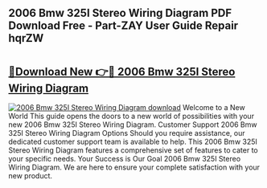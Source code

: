 ## 2006 Bmw 325I Stereo Wiring Diagram PDF Download Free - Part-ZAY User Guide Repair hqrZW

# <h2><a href="http://dflgsj4.blite.top/?on=2006+Bmw+325I+Stereo+Wiring+Diagram">🔗Download New 👉🔴 2006 Bmw 325I Stereo Wiring Diagram</a></h2>

[![2006 Bmw 325I Stereo Wiring Diagram download](https://i.imgur.com/lujVjoI.png)](http://dflgsj4.blite.top/?on=2006+Bmw+325I+Stereo+Wiring+Diagram)
Welcome to a New World This guide opens the doors to a new world of possibilities with your new 2006 Bmw 325I Stereo Wiring Diagram. Customer Support 2006 Bmw 325I Stereo Wiring Diagram Options Should you require assistance, our dedicated customer support team is available to help. This 2006 Bmw 325I Stereo Wiring Diagram features a comprehensive set of features to cater to your specific needs. Your Success is Our Goal 2006 Bmw 325I Stereo Wiring Diagram. We are here to ensure your complete satisfaction with your new product.
